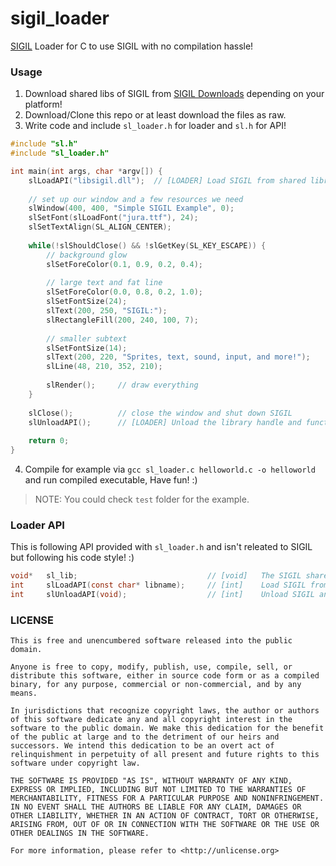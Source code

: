 # sigil_loader

[SIGIL](http://libsigil.com) Loader for C to use SIGIL with no compilation hassle!


### Usage

1. Download shared libs of SIGIL from [SIGIL Downloads](http://www.libsigil.com/#download) depending on your platform!
2. Download/Clone this repo or at least download the files as raw.
3. Write code and include `sl_loader.h` for loader and `sl.h` for API!

```c
#include "sl.h"
#include "sl_loader.h"

int main(int args, char *argv[]) {
    slLoadAPI("libsigil.dll");  // [LOADER] Load SIGIL from shared library!
  
    // set up our window and a few resources we need
    slWindow(400, 400, "Simple SIGIL Example", 0);
    slSetFont(slLoadFont("jura.ttf"), 24);
    slSetTextAlign(SL_ALIGN_CENTER);
  
    while(!slShouldClose() && !slGetKey(SL_KEY_ESCAPE)) {
        // background glow
        slSetForeColor(0.1, 0.9, 0.2, 0.4);
    
        // large text and fat line
        slSetForeColor(0.0, 0.8, 0.2, 1.0);
        slSetFontSize(24);
        slText(200, 250, "SIGIL:");
        slRectangleFill(200, 240, 100, 7);
    
        // smaller subtext
        slSetFontSize(14);
        slText(200, 220, "Sprites, text, sound, input, and more!");
        slLine(48, 210, 352, 210);
    
        slRender();     // draw everything
    }
  
    slClose();          // close the window and shut down SIGIL
    slUnloadAPI();      // [LOADER] Unload the library handle and functions
    
    return 0;
}
```

4. Compile for example via `gcc sl_loader.c helloworld.c -o helloworld` and run compiled executable, Have fun! :)

> NOTE: You could check `test` folder for the example.


### Loader API

This is following API provided with `sl_loader.h` and isn't releated to SIGIL but following his code style! :)

```c
void*   sl_lib;                             // [void]   The SIGIL shared library handle.
int     slLoadAPI(const char* libname);     // [int]    Load SIGIL from shared library path and assigns handle to sl_lib, Returns 0 on success or -1 on failure.
int     slUnloadAPI(void);                  // [int]    Unload SIGIL and returns 0 if success or -1 on failure.
```


### LICENSE

```
This is free and unencumbered software released into the public domain.

Anyone is free to copy, modify, publish, use, compile, sell, or
distribute this software, either in source code form or as a compiled
binary, for any purpose, commercial or non-commercial, and by any
means.

In jurisdictions that recognize copyright laws, the author or authors
of this software dedicate any and all copyright interest in the
software to the public domain. We make this dedication for the benefit
of the public at large and to the detriment of our heirs and
successors. We intend this dedication to be an overt act of
relinquishment in perpetuity of all present and future rights to this
software under copyright law.

THE SOFTWARE IS PROVIDED "AS IS", WITHOUT WARRANTY OF ANY KIND,
EXPRESS OR IMPLIED, INCLUDING BUT NOT LIMITED TO THE WARRANTIES OF
MERCHANTABILITY, FITNESS FOR A PARTICULAR PURPOSE AND NONINFRINGEMENT.
IN NO EVENT SHALL THE AUTHORS BE LIABLE FOR ANY CLAIM, DAMAGES OR
OTHER LIABILITY, WHETHER IN AN ACTION OF CONTRACT, TORT OR OTHERWISE,
ARISING FROM, OUT OF OR IN CONNECTION WITH THE SOFTWARE OR THE USE OR
OTHER DEALINGS IN THE SOFTWARE.

For more information, please refer to <http://unlicense.org>
```
